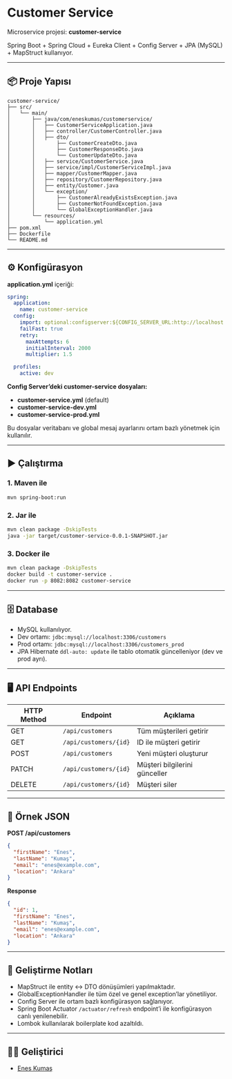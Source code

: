 # Customer Service

Microservice projesi: **customer-service**

Spring Boot + Spring Cloud + Eureka Client + Config Server + JPA (MySQL) + MapStruct kullanıyor.

---

## 📦 Proje Yapısı

```
customer-service/
├── src/
│   └── main/
│       ├── java/com/eneskumas/customerservice/
│       │   ├── CustomerServiceApplication.java
│       │   ├── controller/CustomerController.java
│       │   ├── dto/
│       │       ├── CustomerCreateDto.java 
│       │       ├── CustomerResponseDto.java 
│       │       └── CustomerUpdateDto.java 
│       │   ├── service/CustomerService.java
│       │   ├── service/impl/CustomerServiceImpl.java
│       │   ├── mapper/CustomerMapper.java
│       │   ├── repository/CustomerRepository.java
│       │   ├── entity/Customer.java
│       │   └── exception/
│       │       ├── CustomerAlreadyExistsException.java 
│       │       ├── CustomerNotFoundException.java 
│       │       └── GlobalExceptionHandler.java 
│       └── resources/
│           └── application.yml
├── pom.xml
├── Dockerfile
└── README.md
```

---

## ⚙️ Konfigürasyon

**application.yml** içeriği:

```yaml
spring:
  application:
    name: customer-service
  config:
    import: optional:configserver:${CONFIG_SERVER_URL:http://localhost:8888}
    failFast: true
    retry:
      maxAttempts: 6
      initialInterval: 2000
      multiplier: 1.5

  profiles:
    active: dev
```

**Config Server’deki customer-service dosyaları:**

* **customer-service.yml** (default)
* **customer-service-dev.yml**
* **customer-service-prod.yml**

Bu dosyalar veritabanı ve global mesaj ayarlarını ortam bazlı yönetmek için kullanılır.

---

## ▶️ Çalıştırma

### 1. Maven ile

```bash
mvn spring-boot:run
```

### 2. Jar ile

```bash
mvn clean package -DskipTests
java -jar target/customer-service-0.0.1-SNAPSHOT.jar
```

### 3. Docker ile

```bash
mvn clean package -DskipTests
docker build -t customer-service .
docker run -p 8082:8082 customer-service
```

---

## 🗄️ Database

* MySQL kullanılıyor.
* Dev ortamı: `jdbc:mysql://localhost:3306/customers`
* Prod ortamı: `jdbc:mysql://localhost:3306/customers_prod`
* JPA Hibernate `ddl-auto: update` ile tablo otomatik güncelleniyor (dev ve prod ayrı).

---

## 🖥️ API Endpoints

| HTTP Method | Endpoint              | Açıklama                      |
| ----------- | --------------------- | ----------------------------- |
| GET         | `/api/customers`      | Tüm müşterileri getirir       |
| GET         | `/api/customers/{id}` | ID ile müşteri getirir        |
| POST        | `/api/customers`      | Yeni müşteri oluşturur        |
| PATCH       | `/api/customers/{id}` | Müşteri bilgilerini günceller |
| DELETE      | `/api/customers/{id}` | Müşteri siler                 |

---

## 📌 Örnek JSON

**POST /api/customers**

```json
{
  "firstName": "Enes",
  "lastName": "Kumaş",
  "email": "enes@example.com",
  "location": "Ankara"
}
```

**Response**

```json
{
  "id": 1,
  "firstName": "Enes",
  "lastName": "Kumaş",
  "email": "enes@example.com",
  "location": "Ankara"
}
```

---

## 🔧 Geliştirme Notları

* MapStruct ile entity ↔ DTO dönüşümleri yapılmaktadır.
* GlobalExceptionHandler ile tüm özel ve genel exception’lar yönetiliyor.
* Config Server ile ortam bazlı konfigürasyon sağlanıyor.
* Spring Boot Actuator `/actuator/refresh` endpoint’i ile konfigürasyon canlı yenilenebilir.
* Lombok kullanılarak boilerplate kod azaltıldı.

---

## 👨‍💻 Geliştirici

* [Enes Kumaş](https://github.com/eneskums)
